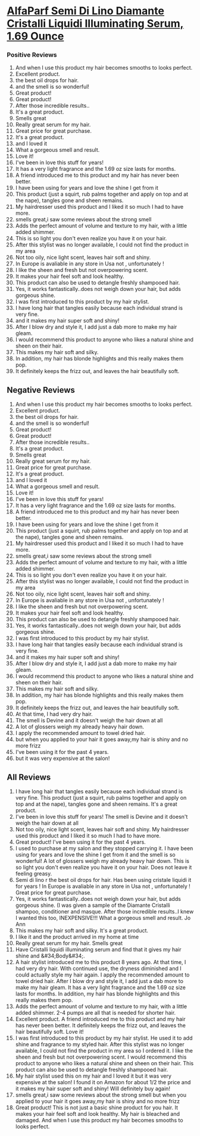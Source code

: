 # [AlfaParf Semi Di Lino Diamante Cristalli Liquidi Illuminating Serum, 1.69 Ounce](https://products.checkmycream.com/products/AlfaParf-Semi-Di-Lino-Diamante-Cristalli-Liquidi-Illuminating-Serum-1.69-Ounce.html)

### Positive Reviews

<ol>
      <li>And when I use this product my hair becomes smooths to looks perfect.</li>
      <li>Excellent product.  </li>
      <li>the best oil drops for hair.</li>
      <li>and the smell is so wonderful!  </li>
      <li>Great product!</li>
      <li>Great product!</li>
      <li>After those incredible results..</li>
      <li>It&#x27;s a great product.</li>
      <li>Smells great</li>
      <li>Really great serum for my hair.</li>
      <li>Great price for great purchase.</li>
      <li>It&#x27;s a great product.</li>
      <li>and I loved it</li>
      <li>What a gorgeous smell and result.  </li>
      <li>Love it!</li>
      <li>I&#x27;ve been in love this stuff for years!</li>
      <li>It has a very light fragrance and the 1.69 oz size lasts for months.  </li>
      <li>A friend introduced me to this product and my hair has never been better.  </li>
      <li>I have been using for years and love the shine I get from it</li>
      <li>This product (just a squirt, rub palms together and apply on top and at the nape), tangles gone and sheen remains.  </li>
      <li>My hairdresser used this product and I liked it so much I had to have more.</li>
      <li>smells great,i saw some reviews about the strong smell</li>
      <li>Adds the perfect amount of volume and texture to my hair, with a little added shimmer.</li>
      <li>This is so light you don&#x27;t even realize you have it on your hair.</li>
      <li>After this stylist was no longer available, I could not find the product in my area</li>
      <li>Not too oily, nice light scent, leaves hair soft and shiny.</li>
      <li>In Europe is avaliable in any store in Usa not , unfortunately !</li>
      <li>I like the sheen and fresh but not overpowering scent.  </li>
      <li>It makes your hair feel soft and look healthy.</li>
      <li>This product can also be used to detangle freshly shampooed hair.</li>
      <li>Yes, it works fantastically..does not weigh down your hair, but adds gorgeous shine.</li>
      <li>I was first introduced to this product by my hair stylist.  </li>
      <li>I have long hair that tangles easily because each individual strand is very fine.  </li>
      <li>and it makes my hair super soft and shiny!</li>
      <li>After I blow dry and style it, I add just a dab more to make my hair gleam.  </li>
      <li>I would recommend this product to anyone who likes a natural shine and sheen on their hair.  </li>
      <li>This makes my hair soft and silky.  </li>
      <li>In addition, my hair has blonde highlights and this really makes them pop.</li>
      <li>It definitely keeps the frizz out, and leaves the hair beautifully soft.  </li>
</ol>


<h2>Negative Reviews</h2>
<ol>
<li> And when I use this product my hair becomes smooths to looks perfect.</li>
<li> Excellent product.  </li>
<li> the best oil drops for hair.</li>
<li> and the smell is so wonderful!  </li>
<li> Great product!</li>
<li> Great product!</li>
<li> After those incredible results..</li>
<li> It&#x27;s a great product.</li>
<li> Smells great</li>
<li> Really great serum for my hair.</li>
<li> Great price for great purchase.</li>
<li> It&#x27;s a great product.</li>
<li> and I loved it</li>
<li> What a gorgeous smell and result.  </li>
<li> Love it!</li>
<li> I&#x27;ve been in love this stuff for years!</li>
<li> It has a very light fragrance and the 1.69 oz size lasts for months.  </li>
<li> A friend introduced me to this product and my hair has never been better.  </li>
<li> I have been using for years and love the shine I get from it</li>
<li> This product (just a squirt, rub palms together and apply on top and at the nape), tangles gone and sheen remains.  </li>
<li> My hairdresser used this product and I liked it so much I had to have more.</li>
<li> smells great,i saw some reviews about the strong smell</li>
<li> Adds the perfect amount of volume and texture to my hair, with a little added shimmer.</li>
<li> This is so light you don&#x27;t even realize you have it on your hair.</li>
<li> After this stylist was no longer available, I could not find the product in my area</li>
<li> Not too oily, nice light scent, leaves hair soft and shiny.</li>
<li> In Europe is avaliable in any store in Usa not , unfortunately !</li>
<li> I like the sheen and fresh but not overpowering scent.  </li>
<li> It makes your hair feel soft and look healthy.</li>
<li> This product can also be used to detangle freshly shampooed hair.</li>
<li> Yes, it works fantastically..does not weigh down your hair, but adds gorgeous shine.</li>
<li> I was first introduced to this product by my hair stylist.  </li>
<li> I have long hair that tangles easily because each individual strand is very fine.  </li>
<li> and it makes my hair super soft and shiny!</li>
<li> After I blow dry and style it, I add just a dab more to make my hair gleam.  </li>
<li> I would recommend this product to anyone who likes a natural shine and sheen on their hair.  </li>
<li> This makes my hair soft and silky.  </li>
<li> In addition, my hair has blonde highlights and this really makes them pop.</li>
<li> It definitely keeps the frizz out, and leaves the hair beautifully soft.  </li>
<li> At that time, I had very dry hair.  </li>
<li> The smell is Devine and it doesn&#x27;t weigh the hair down at all</li>
<li> A lot of glossers weigh my already heavy hair down.  </li>
<li> I apply the recommended amount to towel dried hair.  </li>
<li> but when you applied to your hair it goes away,my hair is shiny and no more frizz</li>
<li> I&#x27;ve been using it for the past 4 years.</li>
<li> but it was very expensive at the salon!</li>
</ol>

<h2>All Reviews</h2>

<ol>
    <li> I have long hair that tangles easily because each individual strand is very fine.  This product (just a squirt, rub palms together and apply on top and at the nape), tangles gone and sheen remains.  It&#x27;s a great product.</li>
    <li> I&#x27;ve been in love this stuff for years! The smell is Devine and it doesn&#x27;t weigh the hair down at all</li>
    <li> Not too oily, nice light scent, leaves hair soft and shiny. My hairdresser used this product and I liked it so much I had to have more.</li>
    <li> Great product! I&#x27;ve been using it for the past 4 years.</li>
    <li> I used to purchase at my salon and they stopped carrying it.  I have been using for years and love the shine I get from it and the smell is so wonderful!  A lot of glossers weigh my already heavy hair down.  This is so light you don&#x27;t even realize you have it on your hair. Does not leave it feeling greasy.</li>
    <li> Semi di lino r the best oil drops for hair. Has been using cristale liquidi it for years ! In Europe is avaliable in any store in Usa not , unfortunately ! Great price for great purchase.</li>
    <li> Yes, it works fantastically..does not weigh down your hair, but adds gorgeous shine. (I was given a sample of the Diamante Cristalli shampoo, conditioner and masque. After those incredible results..I knew I wanted this too, INEXPENSIVE!!! What a gorgeous smell and result.  Jo Ann</li>
    <li> This makes my hair soft and silky.  It&#x27;s a great product.</li>
    <li> I like it and the product arrived in my home at time</li>
    <li> Really great serum for my hair. Smells great</li>
    <li> Have Cristalli liquidi illuminating serum and find that it gives my hair shine and &amp;#34;Body&amp;#34;.</li>
    <li> A hair stylist introduced me to this product 8 years ago. At that time, I had very dry hair.  With continued use, the dryness diminished and I could actually style my hair again. I apply the recommended amount to towel dried hair.  After I blow dry and style it, I add just a dab more to make my hair gleam.  It has a very light fragrance and the 1.69 oz size lasts for months.  In addition, my hair has blonde highlights and this really makes them pop.</li>
    <li> Adds the perfect amount of volume and texture to my hair, with a little added shimmer. 2-4 pumps are all that is needed for shorter hair.</li>
    <li> Excellent product.  A friend introduced me to this product and my hair has never been better.  It definitely keeps the frizz out, and leaves the hair beautifully soft.  Love it!</li>
    <li> I was first introduced to this product by my hair stylist.  He used it to add shine and fragrance to my styled hair.  After this stylist was no longer available, I could not find the product in my area so I ordered it.  I like the sheen and fresh but not overpowering scent.  I would recommend this product to anyone who likes a natural shine and sheen on their hair.  This product can also be used to detangle freshly shampooed hair.</li>
    <li> My hair stylist used this on my hair and I loved it but it was very expensive at the salon! I found it on Amazon for about 1/2 the price and it makes my hair super soft and shiny! Will definitely buy again!</li>
    <li> smells great,i saw some reviews about the strong smell but when you applied to your hair it goes away,my hair is shiny and no more frizz</li>
    <li> Great product! This is not just a basic shine product for you hair. It makes your hair feel soft and look healthy. My hair is bleached and damaged. And when I use this product my hair becomes smooths to looks perfect.</li>
</ol>




